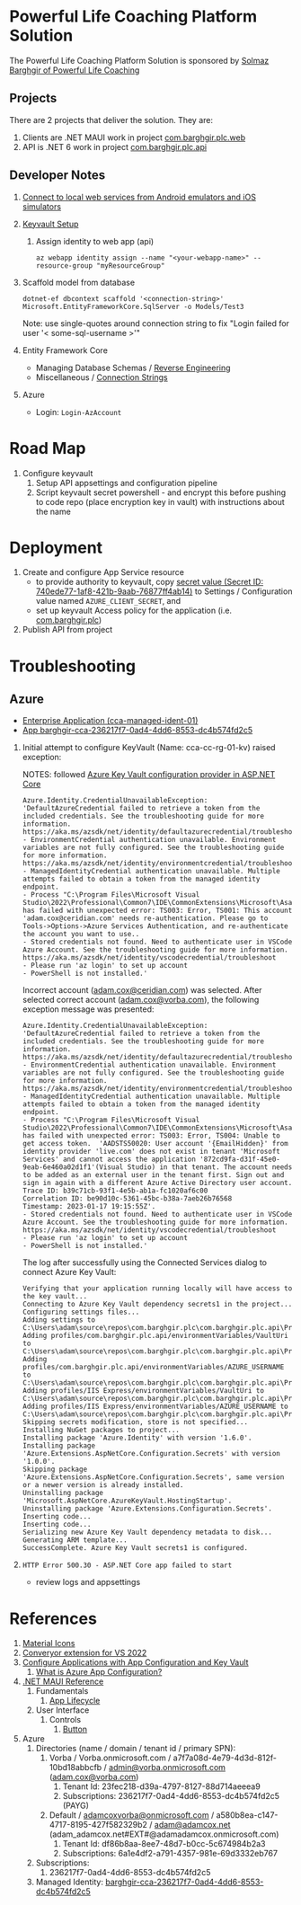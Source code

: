 ﻿# Powerful Life Coaching Platform Solution

The Powerful Life Coaching Platform Solution is sponsored by [Solmaz Barghgir of Powerful Life Coaching](http://barghgir.com/)

## Projects

There are 2 projects that deliver the solution. They are:

1. Clients are .NET MAUI work in project [com.barghgir.plc.web](https://github.com/abcox/com.barghgir.plc/tree/master/com.barghgir.plc.web)
2. API is .NET 6 work in project [com.barghgir.plc.api](https://github.com/abcox/com.barghgir.plc/tree/master/com.barghgir.plc.api)

## Developer Notes

1. [Connect to local web services from Android emulators and iOS simulators](https://learn.microsoft.com/en-us/dotnet/maui/data-cloud/local-web-services?view=net-maui-7.0)
2. [Keyvault Setup](https://learn.microsoft.com/en-us/azure/key-vault/general/tutorial-net-create-vault-azure-web-app)
    1. Assign identity to web app (api)
        ```
        az webapp identity assign --name "<your-webapp-name>" --resource-group "myResourceGroup"
        ```
3. Scaffold model from database
    ```
    dotnet-ef dbcontext scaffold '<connection-string>' Microsoft.EntityFrameworkCore.SqlServer -o Models/Test3
    ```
    Note: use single-quotes around connection string to fix "Login failed for user '< some-sql-username >'"

4. Entity Framework Core
    - Managing Database Schemas / [Reverse Engineering](https://learn.microsoft.com/en-us/ef/core/managing-schemas/scaffolding/?tabs=dotnet-core-cli)
    - Miscellaneous / [Connection Strings](https://learn.microsoft.com/en-us/ef/core/miscellaneous/connection-strings)

5. Azure
    - Login:  `Login-AzAccount`

# Road Map

1. Configure keyvault
    1. Setup API appsettings and configuration pipeline
    2. Script keyvault secret powershell - and encrypt this before pushing to code repo (place encryption key in vault) with instructions about the name


# Deployment

1. Create and configure App Service resource
    - to provide authority to keyvault, copy [secret value (Secret ID: 740ede77-1af8-421b-9aab-76877ff4ab14)](https://portal.azure.com/?feature.msaljs=false#view/Microsoft_AAD_RegisteredApps/ApplicationMenuBlade/~/Credentials/appId/56c4326a-6c85-45e7-932a-050350068559/isMSAApp~/false) to Settings / Configuration value named `AZURE_CLIENT_SECRET`, and
    - set up keyvault Access policy for the application (i.e. [com.barghgir.plc](https://portal.azure.com/?feature.msaljs=false#view/Microsoft_AAD_RegisteredApps/ApplicationMenuBlade/~/Overview/appId/56c4326a-6c85-45e7-932a-050350068559/isMSAApp~/false))
2. Publish API from project


# Troubleshooting

## Azure

- [Enterprise Application (cca-managed-ident-01)](https://portal.azure.com/?feature.msaljs=false#view/Microsoft_AAD_IAM/ManagedAppMenuBlade/~/Overview/objectId/98330525-9c64-4fd9-a47d-48b2de7618c8/appId/031f1b49-6dca-4132-8539-90b8fb54e149)
- [App barghgir-cca-236217f7-0ad4-4dd6-8553-dc4b574fd2c5](https://portal.azure.com/?feature.msaljs=false#view/Microsoft_AAD_RegisteredApps/ApplicationMenuBlade/~/Credentials/appId/dd1f0fb0-ef23-4188-8fdb-758a763028e4/isMSAApp~/false)

1. Initial attempt to configure KeyVault (Name: cca-cc-rg-01-kv) raised exception:
   
   NOTES: followed [Azure Key Vault configuration provider in ASP.NET Core](https://learn.microsoft.com/en-us/aspnet/core/security/key-vault-configuration?view=aspnetcore-7.0)
    ```
    Azure.Identity.CredentialUnavailableException: 'DefaultAzureCredential failed to retrieve a token from the included credentials. See the troubleshooting guide for more information. https://aka.ms/azsdk/net/identity/defaultazurecredential/troubleshoot
    - EnvironmentCredential authentication unavailable. Environment variables are not fully configured. See the troubleshooting guide for more information. https://aka.ms/azsdk/net/identity/environmentcredential/troubleshoot
    - ManagedIdentityCredential authentication unavailable. Multiple attempts failed to obtain a token from the managed identity endpoint.
    - Process "C:\Program Files\Microsoft Visual Studio\2022\Professional\Common7\IDE\CommonExtensions\Microsoft\Asal\TokenService\Microsoft.Asal.TokenService.exe" has failed with unexpected error: TS003: Error, TS001: This account 'adam.cox@ceridian.com' needs re-authentication. Please go to Tools->Options->Azure Services Authentication, and re-authenticate the account you want to use..
    - Stored credentials not found. Need to authenticate user in VSCode Azure Account. See the troubleshooting guide for more information. https://aka.ms/azsdk/net/identity/vscodecredential/troubleshoot
    - Please run 'az login' to set up account
    - PowerShell is not installed.'
    ```
    Incorrect account (adam.cox@ceridian.com) was selected. After selected correct account (adam.cox@vorba.com), the following exception message was presented:

    ```
    Azure.Identity.CredentialUnavailableException: 'DefaultAzureCredential failed to retrieve a token from the included credentials. See the troubleshooting guide for more information. https://aka.ms/azsdk/net/identity/defaultazurecredential/troubleshoot
    - EnvironmentCredential authentication unavailable. Environment variables are not fully configured. See the troubleshooting guide for more information. https://aka.ms/azsdk/net/identity/environmentcredential/troubleshoot
    - ManagedIdentityCredential authentication unavailable. Multiple attempts failed to obtain a token from the managed identity endpoint.
    - Process "C:\Program Files\Microsoft Visual Studio\2022\Professional\Common7\IDE\CommonExtensions\Microsoft\Asal\TokenService\Microsoft.Asal.TokenService.exe" has failed with unexpected error: TS003: Error, TS004: Unable to get access token.  'AADSTS50020: User account '{EmailHidden}' from identity provider 'live.com' does not exist in tenant 'Microsoft Services' and cannot access the application '872cd9fa-d31f-45e0-9eab-6e460a02d1f1'(Visual Studio) in that tenant. The account needs to be added as an external user in the tenant first. Sign out and sign in again with a different Azure Active Directory user account.
    Trace ID: b39c71cb-93f1-4e5b-ab1a-fc1020af6c00
    Correlation ID: be90d10c-5361-45bc-b38a-7aeb26b76568
    Timestamp: 2023-01-17 19:15:55Z'.
    - Stored credentials not found. Need to authenticate user in VSCode Azure Account. See the troubleshooting guide for more information. https://aka.ms/azsdk/net/identity/vscodecredential/troubleshoot
    - Please run 'az login' to set up account
    - PowerShell is not installed.'
    ```
    The log after successfully using the Connected Services dialog to connect Azure Key Vault:
    ```
    Verifying that your application running locally will have access to the key vault...
    Connecting to Azure Key Vault dependency secrets1 in the project...
    Configuring settings files...
    Adding settings to C:\Users\adam\source\repos\com.barghgir.plc\com.barghgir.plc.api\Properties\launchSettings.json...
    Adding profiles/com.barghgir.plc.api/environmentVariables/VaultUri to C:\Users\adam\source\repos\com.barghgir.plc\com.barghgir.plc.api\Properties\launchSettings.json...
    Adding profiles/com.barghgir.plc.api/environmentVariables/AZURE_USERNAME to C:\Users\adam\source\repos\com.barghgir.plc\com.barghgir.plc.api\Properties\launchSettings.json...
    Adding profiles/IIS Express/environmentVariables/VaultUri to C:\Users\adam\source\repos\com.barghgir.plc\com.barghgir.plc.api\Properties\launchSettings.json...
    Adding profiles/IIS Express/environmentVariables/AZURE_USERNAME to C:\Users\adam\source\repos\com.barghgir.plc\com.barghgir.plc.api\Properties\launchSettings.json...
    Skipping secrets modification, store is not specified...
    Installing NuGet packages to project...
    Installing package 'Azure.Identity' with version '1.6.0'.
    Installing package 'Azure.Extensions.AspNetCore.Configuration.Secrets' with version '1.0.0'.
    Skipping package 'Azure.Extensions.AspNetCore.Configuration.Secrets', same version or a newer version is already installed.
    Uninstalling package 'Microsoft.AspNetCore.AzureKeyVault.HostingStartup'.
    Uninstalling package 'Azure.Extensions.Configuration.Secrets'.
    Inserting code...
    Inserting code...
    Serializing new Azure Key Vault dependency metadata to disk...
    Generating ARM template...
    SuccessComplete. Azure Key Vault secrets1 is configured.
    ```

2. `HTTP Error 500.30 - ASP.NET Core app failed to start`
    - review logs and appsettings


# References

1. [Material Icons](https://github.com/AathifMahir/MauiIcons)
2. [Converyor extension for VS 2022](https://marketplace.visualstudio.com/items?itemName=vs-publisher-1448185.ConveyorbyKeyoti2022&ssr=false#overview)
3. [Configure Applications with App Configuration and Key Vault](https://learn.microsoft.com/en-us/samples/azure/azure-sdk-for-net/app-secrets-configuration/?tabs=visualstudio)
    1. [What is Azure App Configuration?](https://learn.microsoft.com/en-us/azure/azure-app-configuration/overview)
4. [.NET MAUI Reference](https://learn.microsoft.com/en-us/dotnet/maui/?view=net-maui-7.0)
    1. Fundamentals
        1. [App Lifecycle](https://learn.microsoft.com/en-us/dotnet/maui/fundamentals/app-lifecycle?view=net-maui-7.0)
    2. User Interface
        1. Controls
            1. [Button](https://learn.microsoft.com/en-us/dotnet/maui/user-interface/controls/button?view=net-maui-7.0)
5. Azure
    1. Directories (name / domain / tenant id / primary SPN):
        1. Vorba / Vorba.onmicrosoft.com / a7f7a08d-4e79-4d3d-812f-10bd18abbcfb / admin@vorba.onmicrosoft.com (adam.cox@vorba.com)
            1. Tenant Id: 23fec218-d39a-4797-8127-88d714aeeea9
            2. Subscriptions: 236217f7-0ad4-4dd6-8553-dc4b574fd2c5 (PAYG)
        2. Default / adamcoxvorba@onmicrosoft.com / a580b8ea-c147-4717-8195-427f582329b2 /  adam@adamcox.net (adam_adamcox.net#EXT#@adamadamcox.onmicrosoft.com)
            1. Tenant Id: df86b8aa-8ee7-48d7-b0cc-5c674984b2a3
            2. Subscriptions: 6a1e4df2-a791-4357-981e-69d3332eb767
    2. Subscriptions:
        1. 236217f7-0ad4-4dd6-8553-dc4b574fd2c5
    3. Managed Identity: [barghgir-cca-236217f7-0ad4-4dd6-8553-dc4b574fd2c5](https://portal.azure.com/#view/Microsoft_AAD_IAM/ManagedAppMenuBlade/~/Overview/objectId/994c8efd-3e69-4da1-85d6-20aeda3d3cbb/appId/dd1f0fb0-ef23-4188-8fdb-758a763028e4)
